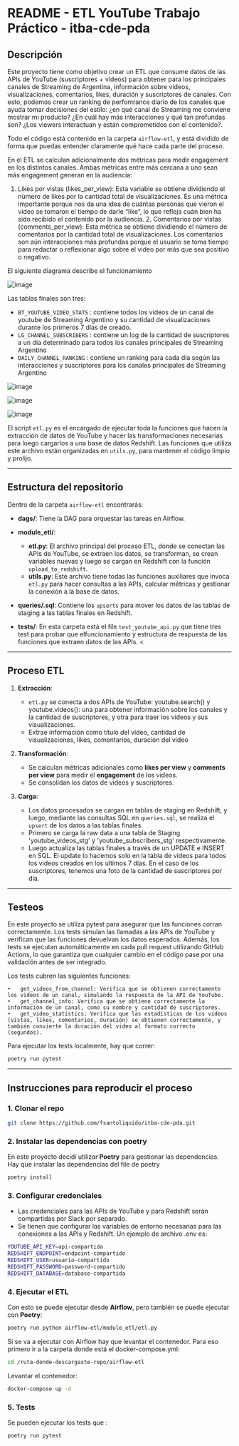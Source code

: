 # README - ETL YouTube Trabajo Práctico - itba-cde-pda


## Descripción


Este proyecto tiene como objetivo crear un ETL que consume datos de las APIs de YouTube (suscriptores + videos) para obtener para los principales canales de Streaming de Argentina, información sobre videos, visualizaciones, comentarios, likes, duración y suscriptores de canales. Con esto, podemos crear un ranking de perfomrance diario de los canales que ayuda tomar decisiones del estilo: ¿en qué canal de Streaming me conviene mostrar mi producto? ¿En cuál hay más interacciones y qué tan profundas son? ¿Los viewers interactuan y están comprometidos con el contenido?. 

Todo el código está contenido en la carpeta `airflow-etl`, y está dividido de forma que puedas entender claramente qué hace cada parte del proceso.

En el ETL se calculan adicionalmente dos métricas para medir engagement en los distintos canales. Ambas métricas entre más cercana a uno sean más engagement generan en la audiencia:

  1.	Likes por vistas (likes_per_view): Esta variable se obtiene dividiendo el número de likes por la cantidad total de visualizaciones. Es una métrica importante porque nos da una idea de cuántas personas que vieron el video se tomaron el tiempo de darle “like”, lo que refleja cuán bien ha sido recibido el contenido por la audiencia.
	2.	Comentarios por vistas (comments_per_view): Esta métrica se obtiene dividiendo el número de comentarios por la cantidad total de visualizaciones. Los comentarios son aún interacciones más profundas porque el usuario se toma tiempo para redactar o reflexionar algo sobre el video por más que sea positivo o negativo.

El siguiente diagrama describe el funcionamiento

![image](https://github.com/user-attachments/assets/b18ae8b6-439b-45de-a64c-6af99e27f209)


Las tablas finales son tres:
  - `BT_YOUTUBE_VIDEO_STATS` : contiene todos los videos de un canal de youtube de Streaming Argentino y su cantidad de visualizaciones durante los primeros 7 días de creado. 
  - `LG_CHANNEL_SUBSCRIBERS` : contiene un log de la cantidad de suscriptores a un día determinado para todos los canales principales de Streaming Argentino
  - `DAILY_CHANNEL_RANKING` : contiene un ranking para cada día según las interacciones y suscriptores para los canales principales de Streaming Argentino


![image](https://github.com/user-attachments/assets/11e19d99-2f86-4572-ac68-c893de7327ab)

![image](https://github.com/user-attachments/assets/37799d9f-ea94-49b4-bc77-0e4b592a2855)


![image](https://github.com/user-attachments/assets/cdf7e39c-bd78-465e-abcd-30a6f6e3805f)


El script `etl.py` es el encargado de ejecutar toda la funciones que hacen la extracción de datos de YouTube y hacer las transformaciones necesarias para luego cargarlos a una base de datos Redshift. Las funciones que utiliza este archivo están organizadas en `utils.py`, para mantener el código limpio y prolijo.


---

## Estructura del repositorio

Dentro de la carpeta `airflow-etl` encontrarás:

- **dags/**: Tiene la DAG para orquestar las tareas en Airflow.
- **module_etl/**:
  - **etl.py**: El archivo principal del proceso ETL, donde se conectan las APIs de YouTube, se extraen los datos, se transforman, se crean variables nuevas y luego se cargan en Redshift con la función `upload_to_redshift`.
  - **utils.py**: Este archivo tiene todas las funciones auxiliares que invoca `etl.py` para hacer consultas a las APIs, calcular métricas y gestionar la conexión a la base de datos.

- **queries/<upsert>.sql**: Contiene los `upserts` para mover los datos de las tablas de staging a las tablas finales en Redshift.

- **tests/**: En esta carpeta está el file `test_youtube_api.py` que tiene tres test para probar que elfuncionamiento y estructura de respuesta de las funciones que extraen datos de las APIs. <

---

## Proceso ETL

1. **Extracción**: 
   - `etl.py` se conecta a dos APIs de YouTube: youtube.search() y  youtube.videos(): una para obtener información sobre los canales y la cantidad de suscriptores, y otra para traer los videos y sus visualizaciones.
   - Extrae información como título del video, cantidad de visualizaciones, likes, comentarios, duración del video

2. **Transformación**:
   - Se calculan métricas adicionales como **likes per view** y **comments per view** para medir el **engagement** de los videos.
   - Se consolidan los datos de videos y suscriptores.

3. **Carga**:
   - Los datos procesados se cargan en tablas de staging en Redshift, y luego, mediante las consultas SQL en `queries.sql`, se realiza el `upsert` de los datos a las tablas finales.
   - Primero se carga la raw data a una tabla de Staging 'youtube_videos_stg' y 'youtube_subscribers_stg' respectivamente.
   - Luego actualiza las tablas finales a través de un UPDATE e INSERT en SQL. El update lo hacemos solo en la tabla de videos para todos los videos creados en los ultimos 7 días. En el caso de los suscriptores, tenemos una foto de la cantidad de suscriptores por día.   
---


## Testeos

En este proyecto se utiliza pytest para asegurar que las funciones corran correctamente. Los tests simulan las llamadas a las APIs de YouTube y verifican que las funciones devuelvan los datos esperados. Además, los tests se ejecutan automáticamente en cada pull request utilizando GitHub Actions, lo que garantiza que cualquier cambio en el código pase por una validación antes de ser integrado.

Los tests cubren las siguientes funciones:

	•	get_videos_from_channel: Verifica que se obtienen correctamente los videos de un canal, simulando la respuesta de la API de YouTube.
	•	get_channel_info: Verifica que se obtiene correctamente la información de un canal, como su nombre y cantidad de suscriptores.
	•	get_video_statistics: Verifica que las estadísticas de los videos (vistas, likes, comentarios, duración) se obtienen correctamente, y también convierte la duración del video al formato correcto (segundos).

Para ejecutar los tests localmente, hay que correr:

```bash
poetry run pytest
```

---

## Instrucciones para reproducir el proceso

### 1. Clonar el repo

```bash
git clone https://github.com/fsantoliquido/itba-cde-pda.git
```

### 2. Instalar las dependencias con poetry

En este proyecto decidí utilizar **Poetry** para gestionar las dependencias. Hay que instalar las dependencias del file de poetry
```bash
poetry install
```

### 3. Configurar credenciales

- Las credenciales para las APIs de YouTube y para Redshift serán compartidas por Slack por separado.
- Se tienen que configurar las variables de entorno necesarias para las conexiones a las APIs y Redshift.
Un ejemplo de archivo .env es:


```bash
YOUTUBE_API_KEY=api-compartida
REDSHIFT_ENDPOINT=endpoint-compartido
REDSHIFT_USER=usuario-compartido
REDSHIFT_PASSWORD=password-compartido
REDSHIFT_DATABASE=database-compartida
```

### 4. Ejecutar el ETL


Con esto se puede ejecutar desde **Airflow**, pero también se puede ejecutar con **Poetry**:

```bash
poetry run python airflow-etl/module_etl/etl.py
```
Si se va a ejecutar con Airflow hay que levantar el contenedor. Para eso primero ir a la carpeta donde está el docker-compose.yml:

```bash
cd /ruta-donde-descargaste-repo/airflow-etl
```

Levantar el contenedor:

```bash
docker-compose up -d
```


### 5. Tests

Se pueden ejecutar los tests que :

```bash
poetry run pytest
```
